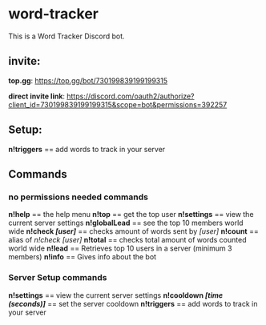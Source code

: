 # word-tracker
This is a Word Tracker Discord bot.

## invite:
   **top.gg**:
      https://top.gg/bot/730199839199199315
        
   **direct invite link**:
      https://discord.com/oauth2/authorize?client_id=730199839199199315&scope=bot&permissions=392257
        
       
## Setup:
  **n!triggers** == add words to track in your server
       
## Commands
  ### no permissions needed commands
  **n!help** == the help menu
  **n!top** == get the top user
  **n!settings** == view the current server settings
  **n!globalLead** == see the top 10 members world wide
  **n!check *[user]*** == checks amount of words sent by *[user]*
  **n!count** == alias of *n!check [user]*
  **n!total** == checks total amount of words counted world wide
  **n!lead** == Retrieves top 10 users in a server (minimum 3 members)
  **n!info** == Gives info about the bot
  
  ### Server Setup commands
  **n!settings** == view the current server settings
  **n!cooldown *[time (seconds)]*** == set the server cooldown
  **n!triggers** == add words to track in your server
